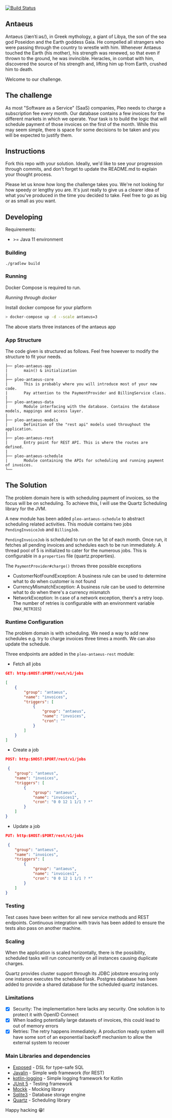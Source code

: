 [![Build Status](https://travis-ci.org/juliuskrah/antaeus.svg?branch=master)](https://travis-ci.org/juliuskrah/antaeus)

## Antaeus

Antaeus (/ænˈtiːəs/), in Greek mythology, a giant of Libya, the son of the sea god Poseidon and the Earth goddess Gaia. He compelled all strangers who were passing through the country to wrestle with him. Whenever Antaeus touched the Earth (his mother), his strength was renewed, so that even if thrown to the ground, he was invincible. Heracles, in combat with him, discovered the source of his strength and, lifting him up from Earth, crushed him to death.

Welcome to our challenge.

## The challenge

As most "Software as a Service" (SaaS) companies, Pleo needs to charge a subscription fee every month. Our database contains a few invoices for the different markets in which we operate. Your task is to build the logic that will schedule payment of those invoices on the first of the month. While this may seem simple, there is space for some decisions to be taken and you will be expected to justify them.

## Instructions

Fork this repo with your solution. Ideally, we'd like to see your progression through commits, and don't forget to update the README.md to explain your thought process.

Please let us know how long the challenge takes you. We're not looking for how speedy or lengthy you are. It's just really to give us a clearer idea of what you've produced in the time you decided to take. Feel free to go as big or as small as you want.

## Developing

Requirements:
- \>= Java 11 environment

### Building

```
./gradlew build
```

### Running

Docker Compose is required to run.


*Running through docker*

Install docker compose for your platform

```bash
> docker-compose up -d --scale antaeus=3
```

The above starts three instances of the antaeus app

### App Structure
The code given is structured as follows. Feel free however to modify the structure to fit your needs.
```
├── pleo-antaeus-app
|       main() & initialization
|
├── pleo-antaeus-core
|       This is probably where you will introduce most of your new code.
|       Pay attention to the PaymentProvider and BillingService class.
|
├── pleo-antaeus-data
|       Module interfacing with the database. Contains the database models, mappings and access layer.
|
├── pleo-antaeus-models
|       Definition of the "rest api" models used throughout the application.
|
├── pleo-antaeus-rest
|       Entry point for REST API. This is where the routes are defined.
|
├── pleo-antaeus-schedule
|       Module containing the APIs for scheduling and running payment of invoices.
└──
```

## The Solution
The problem domain here is with scheduling payment of invoices, so the focus will be on scheduling.
To achieve this, I will use the Quartz Scheduling library for the JVM.

A new module has been added `pleo-antaeus-schedule` to abstract scheduling related activities. This module
contains two jobs `PendingInvoiceJob` and `BillingJob`.

`PendingInvoiceJob` is scheduled to run on the 1st of each month. Once run, it fetches all pending invoices
and schedules each to be run immediately. A thread pool of 5 is initialized to cater for the numerous jobs.
This is configurable in a `properties` file (quartz.properties).

The `PaymentProvider#charge()` throws three possible exceptions
- CustomerNotFoundException: A business rule can be used to determine what to do when customer is not found
- CurrencyMismatchException: A business rule can be used to determine what to do when there's a currency mismatch
- NetworkException: In case of a network exception, there's a retry loop. The number of retries is 
configurable with an environment variable (`MAX_RETRIES`)

### Runtime Configuration
The problem domain is with scheduling. We need a way to add new schedules e.g. try to charge invoices three times a month. We can also update the schedule.

Three endpoints are added in the `pleo-antaeus-rest` module:

- Fetch all jobs

```json
GET: http:$HOST:$PORT/rest/v1/jobs

[
    {
        "group": "antaeus",
        "name": "invoices",
        "triggers": [
            {
                "group": "antaeus",
                "name": "invoices",
                "cron": ""
            }
        ]
    }
]
```

- Create a job

```json
POST: http:$HOST:$PORT/rest/v1/jobs

 {
    "group": "antaeus",
    "name": "invoices",
    "triggers": [
        {
            "group": "antaeus",
            "name": "invoices1",
            "cron": "0 0 12 1 1/1 ? *"
        }
    ]
}
```

- Update a job

```json
PUT: http:$HOST:$PORT/rest/v1/jobs

 {
    "group": "antaeus",
    "name": "invoices",
    "triggers": [
        {
            "group": "antaeus",
            "name": "invoices1",
            "cron": "0 0 12 1 1/1 ? *"
        }
    ]
}
```

### Testing
Test cases have been written for all new service methods and REST endpoints. Continuous integration
with travis has been added to ensure the tests also pass on another machine.

### Scaling
When the application is scaled horizontally, there is the possibility, scheduled tasks will run 
concurrently on all instances causing duplicate charges.

Quartz provides cluster support through its JDBC jobstore ensuring only one instance executes the 
scheduled task. Postgres database has been added to provide a shared database for the scheduled
quartz instances.

### Limitations
- [x] Security: The implementation here lacks any security. One solution is to protect it with OpenID Connect
- [x] When loading potentially large datasets of invoices, this could lead to out of memory errors
- [x] Retries: The retry happens immediately. A production ready system will have some sort of an 
exponential backoff mechanism to allow the external system to recover

### Main Libraries and dependencies
* [Exposed](https://github.com/JetBrains/Exposed) - DSL for type-safe SQL
* [Javalin](https://javalin.io/) - Simple web framework (for REST)
* [kotlin-logging](https://github.com/MicroUtils/kotlin-logging) - Simple logging framework for Kotlin
* [JUnit 5](https://junit.org/junit5/) - Testing framework
* [Mockk](https://mockk.io/) - Mocking library
* [Sqlite3](https://sqlite.org/index.html) - Database storage engine
* [Quartz](http://www.quartz-scheduler.org/) - Scheduling library

Happy hacking 😁!
